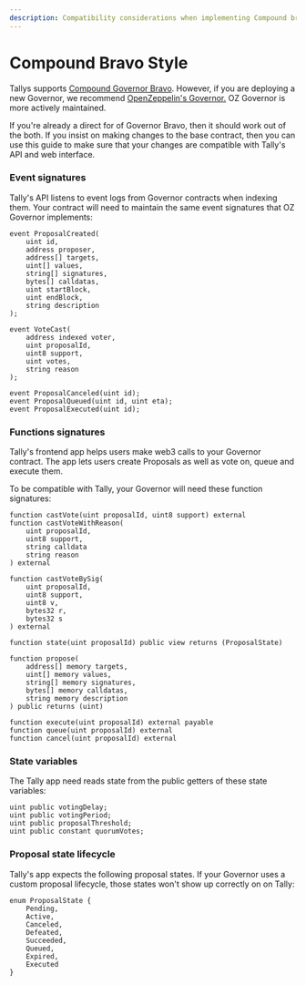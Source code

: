 ```yaml
---
description: Compatibility considerations when implementing Compound bravo governor
---
```


# Compound Bravo Style

Tallys supports [Compound Governor Bravo](https://github.com/compound-finance/compound-protocol/blob/master/contracts/Governance/GovernorBravoDelegate.sol). However, if you are deploying a new Governor, we recommend [OpenZeppelin's Governor.](openzeppelin-governor.md) OZ Governor is more actively maintained.

&#x20;If you're already a direct for of Governor Bravo, then it should work out of the both. If you insist on making changes to the base contract, then you can use this guide to make sure that your changes are compatible with Tally's API and web interface.

### Event signatures

Tally's API listens to event logs from Governor contracts when indexing them. Your contract will need to maintain the same event signatures that OZ Governor implements:

```
event ProposalCreated(
    uint id, 
    address proposer, 
    address[] targets, 
    uint[] values, 
    string[] signatures, 
    bytes[] calldatas, 
    uint startBlock, 
    uint endBlock, 
    string description
);

event VoteCast(
    address indexed voter, 
    uint proposalId, 
    uint8 support, 
    uint votes, 
    string reason
);

event ProposalCanceled(uint id);
event ProposalQueued(uint id, uint eta);
event ProposalExecuted(uint id);
```

### Functions signatures

Tally's frontend app helps users make web3 calls to your Governor contract. The app lets users create Proposals as well as vote on, queue and execute them.

To be compatible with Tally, your Governor will need these function signatures:

```
function castVote(uint proposalId, uint8 support) external
function castVoteWithReason(
    uint proposalId, 
    uint8 support, 
    string calldata 
    string reason
) external

function castVoteBySig(
    uint proposalId, 
    uint8 support, 
    uint8 v, 
    bytes32 r, 
    bytes32 s
) external

function state(uint proposalId) public view returns (ProposalState)

function propose(
    address[] memory targets, 
    uint[] memory values, 
    string[] memory signatures, 
    bytes[] memory calldatas, 
    string memory description
) public returns (uint)

function execute(uint proposalId) external payable
function queue(uint proposalId) external
function cancel(uint proposalId) external
```

### State variables

The Tally app need reads state from the public getters of these state variables:

```
uint public votingDelay;
uint public votingPeriod;
uint public proposalThreshold;
uint public constant quorumVotes;
```

### Proposal state lifecycle

Tally's app expects the following proposal states. If your Governor uses a custom proposal lifecycle, those states won't show up correctly on on Tally:

```
enum ProposalState {
    Pending,
    Active,
    Canceled,
    Defeated,
    Succeeded,
    Queued,
    Expired,
    Executed
}
```
